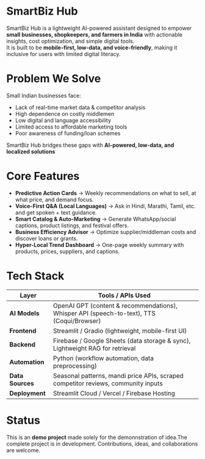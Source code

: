 # SmartBiz Hub

SmartBiz Hub is a lightweight AI-powered assistant designed to empower **small businesses, shopkeepers, and farmers in India** with actionable insights, cost optimization, and simple digital tools.  
It is built to be **mobile-first, low-data, and voice-friendly**, making it inclusive for users with limited digital literacy.

# Problem We Solve
Small Indian businesses face:  
- Lack of real-time market data & competitor analysis  
- High dependence on costly middlemen  
- Low digital and language accessibility  
- Limited access to affordable marketing tools  
- Poor awareness of funding/loan schemes  

SmartBiz Hub bridges these gaps with **AI-powered, low-data, and localized solutions**

# Core Features
- **Predictive Action Cards** → Weekly recommendations on what to sell, at what price, and demand focus.  
- **Voice-First Q&A (Local Languages)** → Ask in Hindi, Marathi, Tamil, etc. and get spoken + text guidance.  
- **Smart Catalog & Auto-Marketing** → Generate WhatsApp/social captions, product listings, and festival offers.  
- **Business Efficiency Advisor** → Optimize supplier/middleman costs and discover loans or grants.  
- **Hyper-Local Trend Dashboard** → One-page weekly summary with products, prices, suppliers, and captions.  

# Tech Stack

| Layer            | Tools / APIs Used                                                                  |
|------------------|------------------------------------------------------------------------------------|
| **AI Models**    | OpenAI GPT (content & recommendations), Whisper API (speech-to-text), TTS (Coqui/Browser) |
| **Frontend**     | Streamlit / Gradio (lightweight, mobile-first UI)                                  |
| **Backend**      | Firebase / Google Sheets (data storage & sync), Lightweight RAG for retrieval      |
| **Automation**   | Python (workflow automation, data preprocessing)                                   |
| **Data Sources** | Seasonal patterns, mandi price APIs, scraped competitor reviews, community inputs  |
| **Deployment**   | Streamlit Cloud / Vercel / Firebase Hosting                                        |


# Status
This is an **demo project** made solely for the demonnstration of idea.The complete project is in development. Contributions, ideas, and collaborations are welcome.  
